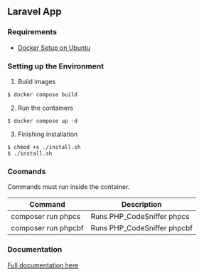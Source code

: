 
## Laravel App

### Requirements

* [Docker Setup on Ubuntu](https://github.com/danieltrolezi/laravel-app/blob/master/docs/01-setup/docker.md)

### Setting up the Environment

1. Build images
```
$ docker compose build
```

2. Run the containers
```
$ docker compose up -d
```

3. Finishing installation
```
$ chmod +x ./install.sh
$ ./install.sh
```

### Coomands

Commands must run inside the container.

| Command             | Description                     |
| ------------------- | ------------------------------- |
| composer run phpcs  | Runs PHP_CodeSniffer phpcs<br>  |
| composer run phpcbf | Runs PHP_CodeSniffer phpcbf<br> |

### Documentation

[Full documentation here](https://github.com/danieltrolezi/laravel-app/blob/master/docs/index.md)
